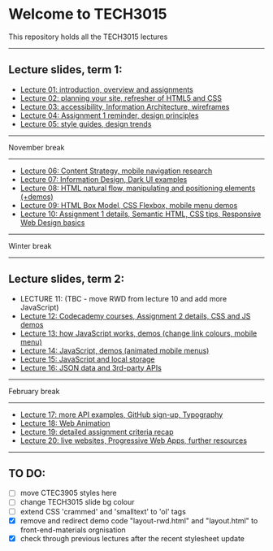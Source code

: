 # Welcome to TECH3015

This repository holds all the TECH3015 lectures

<!-- ## Module Documents

- [Module Handbook](https://TECH3015.github.io/lectures/module-handbook.html)
- [Coursework 1 Specification](https://TECH3015.github.io/lectures/coursework-01.html)
- [Coursework 2 Specification](https://TECH3015.github.io/lectures/coursework-02.html)
-->

---

## Lecture slides, term 1:

- [Lecture 01: introduction, overview and assignments](https://TECH3015.github.io/presents?lecture-01)
- [Lecture 02: planning your site, refresher of HTML5 and CSS](https://TECH3015.github.io/presents?lecture-02)
- [Lecture 03: accessibility, Information Architecture, wireframes](https://TECH3015.github.io/presents?lecture-03)
- [Lecture 04: Assignment 1 reminder, design principles](https://TECH3015.github.io/presents?lecture-04)
- [Lecture 05: style guides, design trends](https://TECH3015.github.io/presents?lecture-05)

---

November break

---

- [Lecture 06: Content Strategy, mobile navigation research](https://TECH3015.github.io/presents?lecture-06)
- [Lecture 07: Information Design, Dark UI examples](https://TECH3015.github.io/presents?lecture-07)
- [Lecture 08: HTML natural flow, manipulating and positioning elements (+demos)](https://tech3015.github.io/presents/?lecture-08)
- [Lecture 09: HTML Box Model, CSS Flexbox, mobile menu demos](https://TECH3015.github.io/presents?lecture-09)
- [Lecture 10: Assignment 1 details, Semantic HTML, CSS tips, Responsive Web Design basics](https://TECH3015.github.io/presents?lecture-10)

---

Winter break

---

<!-- LECTURE 11? -->

## Lecture slides, term 2:

- LECTURE 11: (TBC - move RWD from lecture 10 and add more JavaScript)
- [Lecture 12: Codecademy courses, Assignment 2 details, CSS and JS demos](https://TECH3015.github.io/presents?lecture-12)
- [Lecture 13: how JavaScript works, demos (change link colours, mobile menu)](https://TECH3015.github.io/presents?lecture-13)
- [Lecture 14: JavaScript, demos (animated mobile menus)](https://TECH3015.github.io/presents?lecture-14)
- [Lecture 15: JavaScript and local storage](https://TECH3015.github.io/presents?lecture-15)
- [Lecture 16: JSON data and 3rd-party APIs](https://TECH3015.github.io/presents?lecture-16)

---

February break

---

- [Lecture 17: more API examples, GitHub sign-up, Typography](https://TECH3015.github.io/presents?lecture-17)
- [Lecture 18: Web Animation](https://TECH3015.github.io/presents?lecture-18)
- [Lecture 19: detailed assignment criteria recap](https://TECH3015.github.io/presents?lecture-19)
- [Lecture 20: live websites, Progressive Web Apps, further resources](https://TECH3015.github.io/presents?lecture-20)

<!--
NOT COVERED: bad UI, PWAs, html templates, console methods, databases/pouch
See: us/dmu/webtech-learning-materials/TECH-thom-dave-lectures-2018-19/TECH3015-Wk4-Databases-1.pptx - TECH3015-Wk4-Database-2.pptx
-->
 
---

## TO DO:

- [ ] move CTEC3905 styles here 
- [ ] change TECH3015 slide bg colour
- [ ] extend CSS 'crammed' and 'smalltext' to 'ol' tags
- [x] remove and redirect demo code "layout-rwd.html" and "layout.html" to front-end-materials orgnisation
- [x] check through previous lectures after the recent stylesheet update